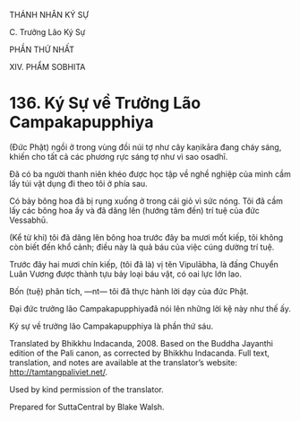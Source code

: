 THÁNH NHÂN KÝ SỰ

C. Trưởng Lão Ký Sự

PHẦN THỨ NHẤT

XIV. PHẨM SOBHITA

# 136\. Ký Sự về Trưởng Lão Campakapupphiya

(Đức Phật) ngồi ở trong vùng đồi núi tợ như cây kaṇikāra đang cháy sáng, khiến cho tất cả các phương rực sáng tợ như vì sao osadhī.

Đã có ba người thanh niên khéo được học tập về nghề nghiệp của mình cầm lấy túi vật dụng đi theo tôi ở phía sau.

Có bảy bông hoa đã bị rụng xuống ở trong cái giỏ vì sức nóng. Tôi đã cầm lấy các bông hoa ấy và đã dâng lên (hướng tâm đến) trí tuệ của đức Vessabhū.

(Kể từ khi) tôi đã dâng lên bông hoa trước đây ba mươi mốt kiếp, tôi không còn biết đến khổ cảnh; điều này là quả báu của việc cúng dường trí tuệ.

Trước đây hai mươi chín kiếp, (tôi đã là) vị tên Vipulābha, là đấng Chuyển Luân Vương được thành tựu bảy loại báu vật, có oai lực lớn lao.

Bốn (tuệ) phân tích, ―nt― tôi đã thực hành lời dạy của đức Phật.

Đại đức trưởng lão Campakapupphiyađã nói lên những lời kệ này như thế ấy.

Ký sự về trưởng lão Campakapupphiya là phần thứ sáu.

Translated by Bhikkhu Indacanda, 2008. Based on the Buddha Jayanthi edition of the Pali canon, as corrected by Bhikkhu Indacanda. Full text, translation, and notes are available at the translator’s website: http://tamtangpaliviet.net/.

Used by kind permission of the translator.

Prepared for SuttaCentral by Blake Walsh.